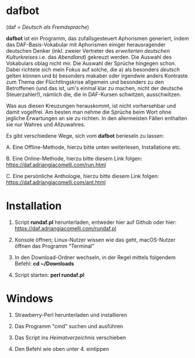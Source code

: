 # dafbot

(daf = *Deutsch als Fremdsprache*)

**dafbot** ist ein Programm, das zufallsgesteuert Aphorismen generiert, indem das DAF-Basis-Vokabular mit Aphorismen einiger herausragender deutschen Denker (inkl. zweier Vertreter des *erweiterten deutschen Kulturkreises* i.e. das *Abendland*) gekreuzt werden.
Die Auswahl des Vokabulars oblag nicht mir.
Die Auswahl der Sprüche hingegen schon. Dabei richtete sich mein Fokus auf solche, die a) als besonders *deutsch* gelten können und b) besonders makaber oder irgendwie anders Kontraste zum Thema der Flüchtlingskrise allgemein und besonders zu den Betroffenen (und das ist, um's einmal klar zu machen, nicht der deutsche Steuerzahler!), nämlich die, die in DAF-Kursen schwitzen, ausschwitzen.

Was aus diesen Kreuzungen herauskommt, ist nicht vorhersehbar und damit vogelfrei. Am besten man nehme die Sprüche beim Wort ohne jegliche Erwartungen an sie zu richten. In den allermeisten Fällen enthalten sie nur Wahres und Allzuwahres.

Es gibt verschiedene Wege, sich vom **dafbot** berieseln zu lassen:

A. Eine Offline-Methode, hierzu bitte unten weiterlesen, Installatione etc.

B. Eine Online-Methode, hierzu bitte diesem Link folgen: https://daf.adriangiacomelli.com/run.html

C. Eine persönliche Anthologie, hierzu bitte diesem Link folgen: https://daf.adriangiacomelli.com/ant.html

# Installation

1. Script **rundaf.pl** herunterladen, entweder hier auf Github oder hier: https://daf.adriangiacomelli.com/rundaf.pl

2. Konsole öffnen; Linux-Nutzer wissen wie das geht, macOS-Nutzer öffnen das Programm "Terminal"

3. In den Download-Ordner wechseln, in der Regel mittels folgendem Befehl: **cd ~/Downloads**

4. Script starten: **perl rundaf.pl**

# Windows

1. Strawberry-Perl herunterladen und installieren

2. Das Programm "cmd" suchen und ausführen

3. Das Script ins *Heimatverzeichnis* verschieben

4. Den Befehl wie oben unter 4. eintippen


